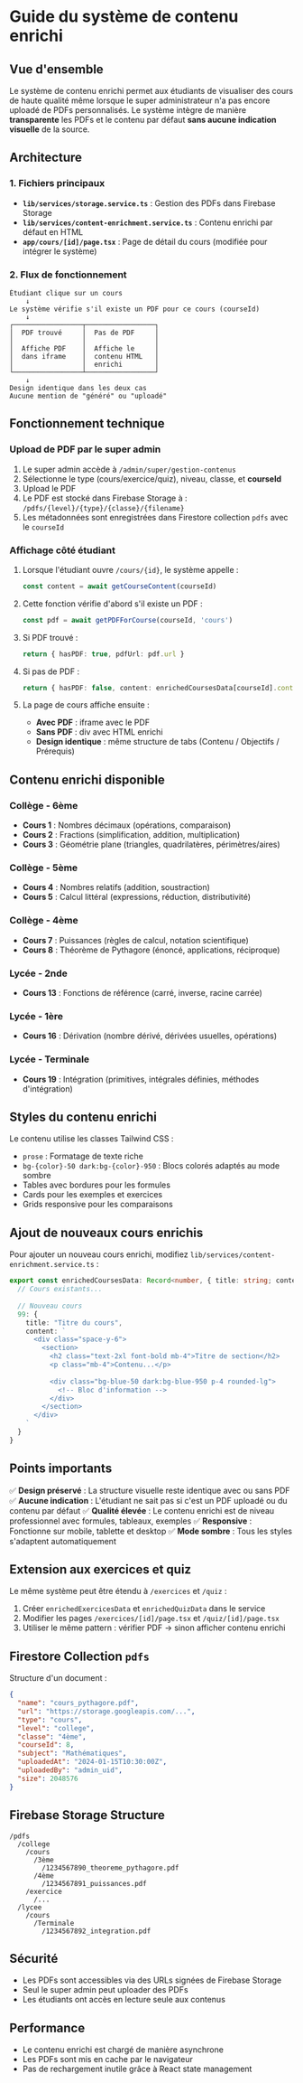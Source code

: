 # Guide du système de contenu enrichi

## Vue d'ensemble

Le système de contenu enrichi permet aux étudiants de visualiser des cours de haute qualité même lorsque le super administrateur n'a pas encore uploadé de PDFs personnalisés. Le système intègre de manière **transparente** les PDFs et le contenu par défaut **sans aucune indication visuelle** de la source.

## Architecture

### 1. Fichiers principaux

- **`lib/services/storage.service.ts`** : Gestion des PDFs dans Firebase Storage
- **`lib/services/content-enrichment.service.ts`** : Contenu enrichi par défaut en HTML
- **`app/cours/[id]/page.tsx`** : Page de détail du cours (modifiée pour intégrer le système)

### 2. Flux de fonctionnement

```
Étudiant clique sur un cours
    ↓
Le système vérifie s'il existe un PDF pour ce cours (courseId)
    ↓
┌─────────────────┬─────────────────┐
│  PDF trouvé     │  Pas de PDF     │
│                 │                 │
│  Affiche PDF    │  Affiche le     │
│  dans iframe    │  contenu HTML   │
│                 │  enrichi        │
└─────────────────┴─────────────────┘
    ↓
Design identique dans les deux cas
Aucune mention de "généré" ou "uploadé"
```

## Fonctionnement technique

### Upload de PDF par le super admin

1. Le super admin accède à `/admin/super/gestion-contenus`
2. Sélectionne le type (cours/exercice/quiz), niveau, classe, et **courseId**
3. Upload le PDF
4. Le PDF est stocké dans Firebase Storage à : `/pdfs/{level}/{type}/{classe}/{filename}`
5. Les métadonnées sont enregistrées dans Firestore collection `pdfs` avec le `courseId`

### Affichage côté étudiant

1. Lorsque l'étudiant ouvre `/cours/{id}`, le système appelle :
   ```typescript
   const content = await getCourseContent(courseId)
   ```

2. Cette fonction vérifie d'abord s'il existe un PDF :
   ```typescript
   const pdf = await getPDFForCourse(courseId, 'cours')
   ```

3. Si PDF trouvé :
   ```typescript
   return { hasPDF: true, pdfUrl: pdf.url }
   ```

4. Si pas de PDF :
   ```typescript
   return { hasPDF: false, content: enrichedCoursesData[courseId].content }
   ```

5. La page de cours affiche ensuite :
   - **Avec PDF** : iframe avec le PDF
   - **Sans PDF** : div avec HTML enrichi
   - **Design identique** : même structure de tabs (Contenu / Objectifs / Prérequis)

## Contenu enrichi disponible

### Collège - 6ème
- **Cours 1** : Nombres décimaux (opérations, comparaison)
- **Cours 2** : Fractions (simplification, addition, multiplication)
- **Cours 3** : Géométrie plane (triangles, quadrilatères, périmètres/aires)

### Collège - 5ème
- **Cours 4** : Nombres relatifs (addition, soustraction)
- **Cours 5** : Calcul littéral (expressions, réduction, distributivité)

### Collège - 4ème
- **Cours 7** : Puissances (règles de calcul, notation scientifique)
- **Cours 8** : Théorème de Pythagore (énoncé, applications, réciproque)

### Lycée - 2nde
- **Cours 13** : Fonctions de référence (carré, inverse, racine carrée)

### Lycée - 1ère
- **Cours 16** : Dérivation (nombre dérivé, dérivées usuelles, opérations)

### Lycée - Terminale
- **Cours 19** : Intégration (primitives, intégrales définies, méthodes d'intégration)

## Styles du contenu enrichi

Le contenu utilise les classes Tailwind CSS :
- `prose` : Formatage de texte riche
- `bg-{color}-50 dark:bg-{color}-950` : Blocs colorés adaptés au mode sombre
- Tables avec bordures pour les formules
- Cards pour les exemples et exercices
- Grids responsive pour les comparaisons

## Ajout de nouveaux cours enrichis

Pour ajouter un nouveau cours enrichi, modifiez `lib/services/content-enrichment.service.ts` :

```typescript
export const enrichedCoursesData: Record<number, { title: string; content: string }> = {
  // Cours existants...
  
  // Nouveau cours
  99: {
    title: "Titre du cours",
    content: `
      <div class="space-y-6">
        <section>
          <h2 class="text-2xl font-bold mb-4">Titre de section</h2>
          <p class="mb-4">Contenu...</p>
          
          <div class="bg-blue-50 dark:bg-blue-950 p-4 rounded-lg">
            <!-- Bloc d'information -->
          </div>
        </section>
      </div>
    `
  }
}
```

## Points importants

✅ **Design préservé** : La structure visuelle reste identique avec ou sans PDF
✅ **Aucune indication** : L'étudiant ne sait pas si c'est un PDF uploadé ou du contenu par défaut
✅ **Qualité élevée** : Le contenu enrichi est de niveau professionnel avec formules, tableaux, exemples
✅ **Responsive** : Fonctionne sur mobile, tablette et desktop
✅ **Mode sombre** : Tous les styles s'adaptent automatiquement

## Extension aux exercices et quiz

Le même système peut être étendu à `/exercices` et `/quiz` :

1. Créer `enrichedExercicesData` et `enrichedQuizData` dans le service
2. Modifier les pages `/exercices/[id]/page.tsx` et `/quiz/[id]/page.tsx`
3. Utiliser le même pattern : vérifier PDF → sinon afficher contenu enrichi

## Firestore Collection `pdfs`

Structure d'un document :
```json
{
  "name": "cours_pythagore.pdf",
  "url": "https://storage.googleapis.com/...",
  "type": "cours",
  "level": "college",
  "classe": "4ème",
  "courseId": 8,
  "subject": "Mathématiques",
  "uploadedAt": "2024-01-15T10:30:00Z",
  "uploadedBy": "admin_uid",
  "size": 2048576
}
```

## Firebase Storage Structure

```
/pdfs
  /college
    /cours
      /3ème
        /1234567890_theoreme_pythagore.pdf
      /4ème
        /1234567891_puissances.pdf
    /exercice
      /...
  /lycee
    /cours
      /Terminale
        /1234567892_integration.pdf
```

## Sécurité

- Les PDFs sont accessibles via des URLs signées de Firebase Storage
- Seul le super admin peut uploader des PDFs
- Les étudiants ont accès en lecture seule aux contenus

## Performance

- Le contenu enrichi est chargé de manière asynchrone
- Les PDFs sont mis en cache par le navigateur
- Pas de rechargement inutile grâce à React state management
